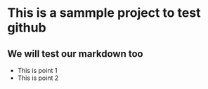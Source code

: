 # This is a sammple project to test github


## We will test our markdown too

- This is point 1
- This is point 2
